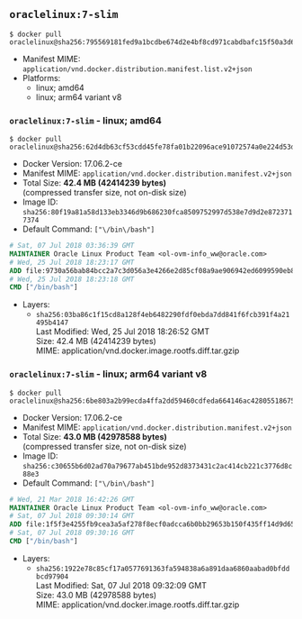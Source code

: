## `oraclelinux:7-slim`

```console
$ docker pull oraclelinux@sha256:795569181fed9a1bcdbe674d2e4bf8cd971cabdbafc15f50a3d61dfaab698930
```

-	Manifest MIME: `application/vnd.docker.distribution.manifest.list.v2+json`
-	Platforms:
	-	linux; amd64
	-	linux; arm64 variant v8

### `oraclelinux:7-slim` - linux; amd64

```console
$ docker pull oraclelinux@sha256:62d4db63cf53cdd45fe78fa01b22096ace91072574a0e224d53d6e1923adbafa
```

-	Docker Version: 17.06.2-ce
-	Manifest MIME: `application/vnd.docker.distribution.manifest.v2+json`
-	Total Size: **42.4 MB (42414239 bytes)**  
	(compressed transfer size, not on-disk size)
-	Image ID: `sha256:80f19a81a58d133eb3346d9b686230fca8509752997d538e7d9d2e8723717374`
-	Default Command: `["\/bin\/bash"]`

```dockerfile
# Sat, 07 Jul 2018 03:36:39 GMT
MAINTAINER Oracle Linux Product Team <ol-ovm-info_ww@oracle.com>
# Wed, 25 Jul 2018 18:23:17 GMT
ADD file:9730a56bab84bcc2a7c3d056a3e4266e2d85cf08a9ae906942ed6099590eb87f in / 
# Wed, 25 Jul 2018 18:23:18 GMT
CMD ["/bin/bash"]
```

-	Layers:
	-	`sha256:03ba86c1f15cd8a128f4eb6482290fdf0ebda7dd841f6fcb391f4a21495b4147`  
		Last Modified: Wed, 25 Jul 2018 18:26:52 GMT  
		Size: 42.4 MB (42414239 bytes)  
		MIME: application/vnd.docker.image.rootfs.diff.tar.gzip

### `oraclelinux:7-slim` - linux; arm64 variant v8

```console
$ docker pull oraclelinux@sha256:6be803a2b99ecda4ffa2dd59460cdfeda664146ac42805518675f27dc4ffc777
```

-	Docker Version: 17.06.2-ce
-	Manifest MIME: `application/vnd.docker.distribution.manifest.v2+json`
-	Total Size: **43.0 MB (42978588 bytes)**  
	(compressed transfer size, not on-disk size)
-	Image ID: `sha256:c30655b6d02ad70a79677ab451bde952d8373431c2ac414cb221c3776d8c88e3`
-	Default Command: `["\/bin\/bash"]`

```dockerfile
# Wed, 21 Mar 2018 16:42:26 GMT
MAINTAINER Oracle Linux Product Team <ol-ovm-info_ww@oracle.com>
# Sat, 07 Jul 2018 09:30:14 GMT
ADD file:1f5f3e4255fb9cea3a5af278f8ecf0adcca6b0bb29653b150f435ff14d9d6554 in / 
# Sat, 07 Jul 2018 09:30:16 GMT
CMD ["/bin/bash"]
```

-	Layers:
	-	`sha256:1922e78c85cf17a0577691363fa594838a6a891daa6860aabad0bfddbcd97904`  
		Last Modified: Sat, 07 Jul 2018 09:32:09 GMT  
		Size: 43.0 MB (42978588 bytes)  
		MIME: application/vnd.docker.image.rootfs.diff.tar.gzip
